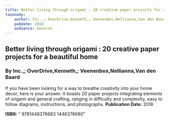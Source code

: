 ```yaml
---
title: Better living through origami : 20 creative paper projects for a beautiful home
taxonomy:
	author: Inc.,; OverDrive,Kenneth,; Veenenbos,Nellianna,Van den Baard
	pubdate: 2018
	audience: General
---
```

## Better living through origami : 20 creative paper projects for a beautiful home
### By Inc.,; OverDrive,Kenneth,; Veenenbos,Nellianna,Van den Baard

If you have been looking for a way to breathe creativity into your home decor, here is your answer.  It boasts 20 paper projects integrating elements of origami and general crafting, ranging in difficulty and complexity, easy to follow diagrams, instructions, and photographs.
**Publication Date:** 2018

**ISBN:** "	9781446376683 1446376680"